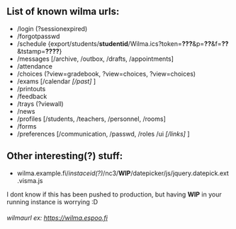 ## List of known wilma urls:
* /login (?sessionexpired)
* /forgotpasswd
* /schedule {export/students/**studentid**/Wilma.ics?token=**???**&p=**??**&f=**??**&tstamp=**????**}
* /messages [/archive, /outbox, /drafts, /appointments]
* /attendance
* /choices (?view=gradebook, ?view=choices, ?view=choices)
* /exams [/calendar *[/past]* ]
* /printouts
* /feedback
* /trays (?viewall)
* /news
* /profiles [/students, /teachers, /personnel, /rooms]
* /forms
* /preferences [/communication, /passwd, /roles /ui *[/links]* ]

## Other interesting(?) stuff:
* wilma.example.fi/*instaceid(?)*/nc3/**WIP**/datepicker/js/jquery.datepick.ext.visma.js

I dont know if this has been pushed to production, but having **WIP** in your running instance is worrying :D

###### wilmaurl ex: https://wilma.espoo.fi
